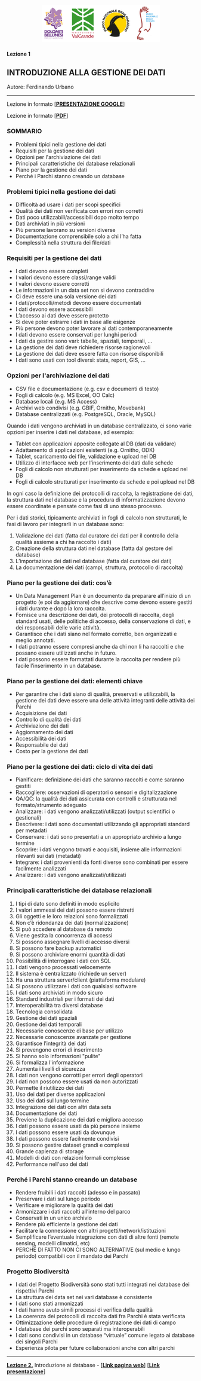 <p align="center"> <img src="materiale/loghi.png" width="315" height="100"> </p>

#### Lezione 1
## INTRODUZIONE ALLA GESTIONE DEI DATI

Autore: Ferdinando Urbano  

---
Lezione in formato [<ins>[**PRESENTAZIONE GOOGLE**](https://docs.google.com/presentation/d/1XyWKH8GZxVzKnz5JL4B-3uMMULKOEaAzruW7Ps_FQeI/edit?usp=sharing)</ins>]  

Lezione in formato [<ins>[**PDF**](https://github.com/feurbano/corsoparchi/blob/main/lezioni/materiale/l01_presentazione.pdf?raw=true)</ins>]  

### SOMMARIO

* Problemi tipici nella gestione dei dati
* Requisiti per la gestione dei dati
* Opzioni per l'archiviazione dei dati
* Principali caratteristiche dei database relazionali
* Piano per la gestione dei dati
* Perché i Parchi stanno creando un database

### Problemi tipici nella gestione dei dati

* Difficoltà ad usare i dati per scopi specifici
* Qualità dei dati non verificata con errori non corretti
* Dati poco utilizzabili/accessibili dopo molto tempo
* Dati archiviati in più versioni
* Più persone lavorano su versioni diverse
* Documentazione comprensibile solo a chi l’ha fatta
* Complessità nella struttura dei file/dati

### Requisiti per la gestione dei dati

* I dati devono essere completi
* I valori devono essere classi/range validi
* I valori devono essere corretti
* Le informazioni in un data set non si devono contraddire
* Ci deve essere una sola versione dei dati
* I dati/protocolli/metodi devono essere documentati
* I dati devono essere accessibili
* L’accesso ai dati deve essere protetto
* Si deve poter estrarre i dati in base alle esigenze
* Più persone devono poter lavorare ai dati contemporaneamente
* I dati devono essere conservati per lunghi periodi
* I dati da gestire sono vari: tabelle, spaziali, temporali, …
* La gestione dei dati deve richiedere risorse ragionevoli
* La gestione dei dati deve essere fatta con risorse disponibili
* I dati sono usati con tool diversi: stats, report, GIS, …

### Opzioni per l'archiviazione dei dati

* CSV file e documentazione (e.g. csv e documenti di testo)
* Fogli di calcolo (e.g. MS Excel, OO Calc)
* Database locali (e.g. MS Access)
* Archivi web condivisi (e.g. GBIF, Ornitho, Movebank)
* Database centralizzati (e.g. PostgreSQL, Oracle, MySQL)

Quando i dati vengono archiviati in un database centralizzato, ci sono varie opzioni per inserire i dati nel database, ad esempio:  
* Tablet con applicazioni apposite collegate al DB (dati da validare)  
* Adattamento di applicazioni esistenti (e.g. Ornitho, ODK)  
* Tablet, scaricamento dei file, validazione e upload nel DB  
* Utilizzo di interfacce web per l’inserimento dei dati dalle schede  
* Fogli di calcolo non strutturati per inserimento da schede e upload nel DB  
* Fogli di calcolo strutturati per inserimento da schede e poi upload nel DB  

In ogni caso la definizione dei protocolli di raccolta, la registrazione dei dati, la struttura dati nel database e la procedura di informatizzazione devono essere coordinate e pensate come fasi di uno stesso processo.

Per i dati storici, tipicamente archiviati in fogli di calcolo non strutturati, le fasi di lavoro per integrarli in un database sono:  
1. Validazione dei dati (fatta dal curatore dei dati per il controllo della qualità assieme a chi ha raccolto i dati)  
2. Creazione della struttura dati nel database (fatta dal gestore del database)  
3. L’importazione dei dati nel database (fatta dal curatore dei dati)  
4. La documentazione dei dati (campi, struttura, protocollo di raccolta)  

### Piano per la gestione dei dati: cos’è

* Un Data Management Plan è un documento da preparare all’inizio di un progetto (e poi da aggiornare) che descrive come devono essere gestiti i dati durante e dopo la loro raccolta.
* Fornisce una descrizione dei dati, dei protocolli di raccolta, degli standard usati, delle politiche di accesso, della conservazione di dati, e dei responsabili delle varie attività.
* Garantisce che i dati siano nel formato corretto, ben organizzati e meglio annotati.
* I dati potranno essere compresi anche da chi non li ha raccolti e che possano essere utilizzati anche in futuro.
* I dati possono essere formattati durante la raccolta per rendere più facile l’inserimento in un database.

### Piano per la gestione dei dati: elementi chiave

* Per garantire che i dati siano di qualità, preservati e utilizzabili, la gestione dei dati deve essere una delle attività integranti delle attività dei Parchi
* Acquisizione dei dati
* Controllo di qualità dei dati
* Archiviazione dei dati
* Aggiornamento dei dati
* Accessibilità dei dati
* Responsabile dei dati
* Costo per la gestione dei dati

### Piano per la gestione dei dati: ciclo di vita dei dati

* Pianificare: definizione dei dati che saranno raccolti e come saranno gestiti
* Raccogliere: osservazioni di operatori o sensori e digitalizzazione
* QA/QC: la qualità dei dati assicurata con controlli e strutturata nel formato/strumento adeguato
* Analizzare: i dati vengono analizzati/utilizzati (output scientifici o gestionali)
* Descrivere: i dati sono documentati utilizzando gli appropriati standard per metadati
* Conservare: i dati sono presentati a un appropriato archivio a lungo termine
* Scoprire: i dati vengono trovati e acquisiti, insieme alle informazioni rilevanti sui dati (metadati)
* Integrare: i dati provenienti da fonti diverse sono combinati per essere facilmente analizzati
* Analizzare: i dati vengono analizzati/utilizzati

### Principali caratteristiche dei database relazionali

1. I tipi di dato sono definiti in modo esplicito
2. I valori ammessi dei dati possono essere ristretti
3. Gli oggetti e le loro relazioni sono formalizzati
4. Non c’è ridondanza dei dati (normalizzazione)
5. Si può accedere al database da remoto
6. Viene gestita la concorrenza di accessi
7. Si possono assegnare livelli di accesso diversi
8. Si possono fare backup automatici
9. Si possono archiviare enormi quantità di dati
10. Possibilità di interrogare i dati con SQL
11. I dati vengono processati velocemente
12. Il sistema è centralizzato (richiede un server)
13. Ha una struttura server/client (piattaforma modulare)
14. Si possono utilizzare i dati con qualsiasi software
15. I dati sono archiviati in modo sicuro
16. Standard industriali per i formati dei dati
17. Interoperabilità tra diversi database
18. Tecnologia consolidata
19. Gestione dei dati spaziali
20. Gestione dei dati temporali
21. Necessarie conoscenze di base per utilizzo
22. Necessarie conoscenze avanzate per gestione
23. Garantisce l’integrità dei dati
24. Si prevengono errori di inserimento
25. Si hanno solo informazioni "pulite"
26. Si formalizza l'informazione
27. Aumenta i livelli di sicurezza
28. I dati non vengono corrotti per errori degli operatori
29. I dati non possono essere usati da non autorizzati
30. Permette il riutilizzo dei dati
31. Uso dei dati per diverse applicazioni
32. Uso dei dati sul lungo termine
33. Integrazione dei dati con altri data sets
34. Documentazione dei dati
35. Previene la duplicazione dei dati e migliora accesso
36. I dati possono essere usati da più persone insieme
37. I dati possono essere usati da dovunque
38. I dati possono essere facilmente condivisi
39. Si possono gestire dataset grandi e complessi
40. Grande capienza di storage
41. Modelli di dati con relazioni formali complesse
42. Performance nell'uso dei dati

### Perché i Parchi stanno creando un database

* Rendere fruibili i dati raccolti (adesso e in passato)
* Preservare i dati sul lungo periodo
* Verificare e migliorare la qualità dei dati
* Armonizzare i dati raccolti all’interno del parco
* Conservati in un unico archivio
* Rendere più efficiente la gestione dei dati
* Facilitare la connessione con altri progetti/network/istituzioni
* Semplificare l’eventuale integrazione con dati di altre fonti (remote sensing, modelli climatici, etc)
* PERCHÉ DI FATTO NON CI SONO ALTERNATIVE (sul medio e lungo periodo) compatibili con il mandato dei Parchi

### Progetto Biodiversità

* I dati del Progetto Biodiversità sono stati tutti integrati nei database dei rispettivi Parchi
* La struttura dei data set nei vari database è consistente
* I dati sono stati armonizzati
* I dati hanno avuto simili processi di verifica della qualità
* La coerenza dei protocolli di raccolta dati fra Parchi è stata verificata
* Ottimizzazione delle procedure di registrazione dei dati di campo
* I database dei parchi sono separati ma interoperabili
* I dati sono condivisi in un database “virtuale” comune legato ai database dei singoli Parchi
* Esperienza pilota per future collaborazioni anche con altri parchi  

---
[**Lezione 2.**](https://github.com/feurbano/corsoparchi/blob/master/lezioni/lezione_02.md) Introduzione ai database - [<ins>[**Link pagina web**](https://feurbano.github.io/corsoparchi/lezioni/lezione_02.html)</ins>] [<ins>[**Link presentazione**](https://docs.google.com/presentation/d/1c5SVeZIgyzI1XVzP-DYiVm4xGygObjy3FZR4bRpEIQY/edit?usp=sharing)</ins>]
